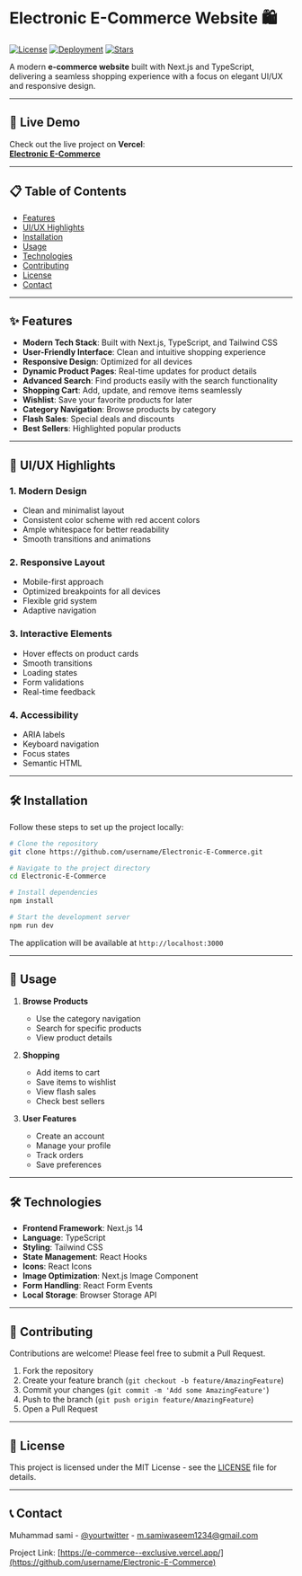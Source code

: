 # Electronic E-Commerce Website 🛍️

[![License](https://img.shields.io/badge/license-MIT-green)](LICENSE)
[![Deployment](https://img.shields.io/badge/Deployed%20on-Vercel-blueviolet)](https://electronic-e-commerce.vercel.app/)
[![Stars](https://img.shields.io/github/stars/username/Electronic-E-Commerce?style=social)](https://github.com/username/Electronic-E-Commerce/stargazers)

A modern **e-commerce website** built with Next.js and TypeScript, delivering a seamless shopping experience with a focus on elegant UI/UX and responsive design.

---

## 🌟 Live Demo

Check out the live project on **Vercel**:  
**[Electronic E-Commerce](https://electronic-e-commerce.vercel.app/)**

---

## 📋 Table of Contents

- [Features](#features)
- [UI/UX Highlights](#uiux-highlights)
- [Installation](#installation)
- [Usage](#usage)
- [Technologies](#technologies)
- [Contributing](#contributing)
- [License](#license)
- [Contact](#contact)

---

## ✨ Features

- **Modern Tech Stack**: Built with Next.js, TypeScript, and Tailwind CSS
- **User-Friendly Interface**: Clean and intuitive shopping experience
- **Responsive Design**: Optimized for all devices
- **Dynamic Product Pages**: Real-time updates for product details
- **Advanced Search**: Find products easily with the search functionality
- **Shopping Cart**: Add, update, and remove items seamlessly
- **Wishlist**: Save your favorite products for later
- **Category Navigation**: Browse products by category
- **Flash Sales**: Special deals and discounts
- **Best Sellers**: Highlighted popular products

---

## 🎨 UI/UX Highlights

### 1. **Modern Design**
   - Clean and minimalist layout
   - Consistent color scheme with red accent colors
   - Ample whitespace for better readability
   - Smooth transitions and animations

### 2. **Responsive Layout**
   - Mobile-first approach
   - Optimized breakpoints for all devices
   - Flexible grid system
   - Adaptive navigation

### 3. **Interactive Elements**
   - Hover effects on product cards
   - Smooth transitions
   - Loading states
   - Form validations
   - Real-time feedback

### 4. **Accessibility**
   - ARIA labels
   - Keyboard navigation
   - Focus states
   - Semantic HTML

---

## 🛠️ Installation

Follow these steps to set up the project locally:

```bash
# Clone the repository
git clone https://github.com/username/Electronic-E-Commerce.git

# Navigate to the project directory
cd Electronic-E-Commerce

# Install dependencies
npm install

# Start the development server
npm run dev
```

The application will be available at `http://localhost:3000`

---

## 🚀 Usage

1. **Browse Products**
   - Use the category navigation
   - Search for specific products
   - View product details

2. **Shopping**
   - Add items to cart
   - Save items to wishlist
   - View flash sales
   - Check best sellers

3. **User Features**
   - Create an account
   - Manage your profile
   - Track orders
   - Save preferences

---

## 🛠️ Technologies

- **Frontend Framework**: Next.js 14
- **Language**: TypeScript
- **Styling**: Tailwind CSS
- **State Management**: React Hooks
- **Icons**: React Icons
- **Image Optimization**: Next.js Image Component
- **Form Handling**: React Form Events
- **Local Storage**: Browser Storage API

---

## 🤝 Contributing

Contributions are welcome! Please feel free to submit a Pull Request.

1. Fork the repository
2. Create your feature branch (`git checkout -b feature/AmazingFeature`)
3. Commit your changes (`git commit -m 'Add some AmazingFeature'`)
4. Push to the branch (`git push origin feature/AmazingFeature`)
5. Open a Pull Request

---

## 📄 License

This project is licensed under the MIT License - see the [LICENSE](LICENSE) file for details.

---

## 📞 Contact

Muhammad sami - [@yourtwitter](https://x.com/MSAMIWASEEM1) - m.samiwaseem1234@gmail.com

Project Link: [https://e-commerce--exclusive.vercel.app/](https://github.com/username/Electronic-E-Commerce)
